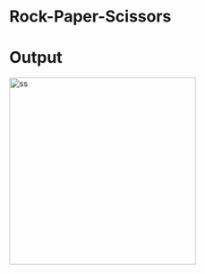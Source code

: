 # Rock-Paper-Scissors

# Output
<img width="333" alt="ss" src="https://github.com/Isha72/React-Projects/assets/90326950/8a9ba992-9729-42e0-a63a-d5060899f827">
